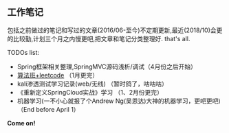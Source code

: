 ## 工作笔记
包括之前做过的笔记和写过的文章(2016/06-至今)不定期更新,最近(2018/10)会更的比较勤,计划三个月之内慢更吧,把文章和笔记分类整理好.
that's all.

TODOs list:
- Spring框架相关整理,SpringMVC源码浅析/调试（4月份之后开始）
- [算法班+leetcode](https://github.com/JonXia/alg-nowcoder) （1月更完）
- kali渗透测试学习记录(web/无线) （暂时鸽了，咕咕咕）
- 《重新定义SpringCloud实战》学习 （1、2月份更完）
- 机器学习(一不小心就报了个Andrew Ng(吴恩达)大神的机器学习，更吧更吧) （End before April 1）

**Come on!**